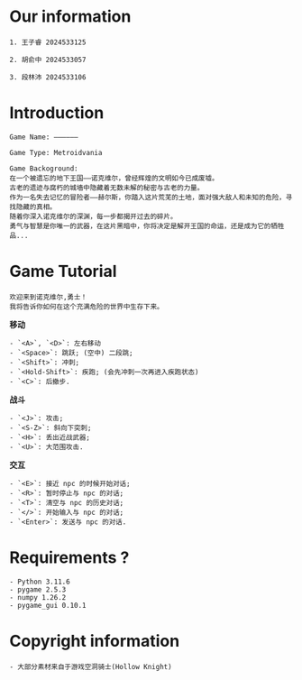# Our information

    1. 王子睿 2024533125 

    2. 胡俞中 2024533057

    3. 段林沛 2024533106


# Introduction
    Game Name: ——————

    Game Type: Metroidvania 

    Game Backoground: 
    在一个被遗忘的地下王国——诺克维尔，曾经辉煌的文明如今已成废墟。
    古老的遗迹与腐朽的城墙中隐藏着无数未解的秘密与古老的力量。
    作为一名失去记忆的冒险者——赫尔斯，你踏入这片荒芜的土地，面对强大敌人和未知的危险，寻找隐藏的真相。
    随着你深入诺克维尔的深渊，每一步都揭开过去的碎片。
    勇气与智慧是你唯一的武器，在这片黑暗中，你将决定是解开王国的命运，还是成为它的牺牲品...

# Game Tutorial
    欢迎来到诺克维尔,勇士！
    我将告诉你如何在这个充满危险的世界中生存下来。
**移动**

    - `<A>`, `<D>`: 左右移动
    - `<Space>`: 跳跃; (空中) 二段跳;
    - `<Shift>`: 冲刺;
    - `<Hold-Shift>`: 疾跑; (会先冲刺一次再进入疾跑状态)
    - `<C>`: 后撤步.

**战斗**

    - `<J>`: 攻击;
    - `<S-Z>`: 斜向下突刺;
    - `<H>`: 丢出近战武器;
    - `<U>`: 大范围攻击.

**交互**

    - `<E>`: 接近 npc 的时候开始对话;
    - `<R>`: 暂时停止与 npc 的对话;
    - `<T>`: 清空与 npc 的历史对话;
    - `</>`: 开始输入与 npc 的对话;
    - `<Enter>`: 发送与 npc 的对话.

# Requirements  ?
    - Python 3.11.6
    - pygame 2.5.3
    - numpy 1.26.2
    - pygame_gui 0.10.1

# Copyright information
    - 大部分素材来自于游戏空洞骑士(Hollow Knight)


